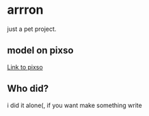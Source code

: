 # arrron
just a pet project.

## model on pixso 

[Link to pixso](https://pixso.net/app/editor/ozdWKmGI98aYkMo3q8ceCw?icon_type=1&page-id=0%3A1&editMode=coder)


## Who did?
i did it alone(, if you want make something write
